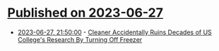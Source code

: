 # [Published on 2023-06-27](index.md)

* [2023-06-27, 21:50:00](https://news.slashdot.org/story/23/06/27/2040214/cleaner-accidentally-ruins-decades-of-us-colleges-research-by-turning-off-freezer?utm_source=rss1.0mainlinkanon&utm_medium=feed) - [Cleaner Accidentally Ruins Decades of US College's Research By Turning Off Freezer](https://news.slashdot.org/story/23/06/27/2040214/cleaner-accidentally-ruins-decades-of-us-colleges-research-by-turning-off-freezer?utm_source=rss1.0mainlinkanon&utm_medium=feed)
